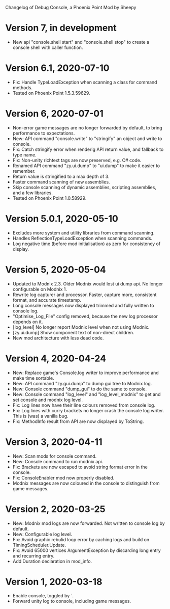 Changelog of Debug Console, a Phoenix Point Mod by Sheepy

# Version 7, in development

* New api "console.shell start" and "console.shell stop" to create a console shell with caller function.

# Version 6.1, 2020-07-10

* Fix: Handle TypeLoadException when scanning a class for command methods.
* Tested on Phoenix Point 1.5.3.59629.

# Version 6, 2020-07-01

* Non-error game messages are no longer forwarded by default, to bring performance to expectations.
* New: API command "console.write" to "stringify" an object and write to console.
* Fix: Catch stringify error when renderig API return value, and fallback to type name.
* Fix: Non-unity richtext tags are now preserved, e.g. C# code.
* Renamed API command "zy.ui.dump" to "ui.dump" to make it easier to remember.
* Return value is stringified to a max depth of 3.
* Faster command scanning of new assemblies.
* Skip console scanning of dynamic assemblies, scripting assemblies, and a few libraries.
* Tested on Phoenix Point 1.0.58929.

# Version 5.0.1, 2020-05-10

* Excludes more system and utility libraries from command scanning.
* Handles ReflectionTypeLoadException when scanning commands.
* Log negative time (before mod initialisation) as zero for consistency of display.

# Version 5, 2020-05-04

* Updated to Modnix 2.3.  Older Modnix would lost ui dump api.  No longer configurable on Modnix 1.
* Rewrite log capturer and processor. Faster, capture more, consistent format, and accurate timestamp.
* Long console messages now displayed trimmed and fully written to console log.
* "Optimise_Log_File" config removed, because the new log processor depends on it.
* [log_level] No longer report Modnix level when not using Modnix.
* [zy.ui.dump] Show component text of non-direct children.
* New mod architecture with less dead code.

# Version 4, 2020-04-24

* New: Replace game's Console.log writer to improve performance and make time sortable.
* New: API command "zy.gui.dump" to dump gui tree to Modnix log.
* New: Console command "dump_gui" to do the same to console.
* New: Console command "log_level" and "log_level_modnix" to get and set console and modnix log level.
* Fix: Log lines now have their line colours removed from console log.
* Fix: Log lines with curry brackets no longer crash the console log writer. This is (was) a vanilla bug.
* Fix: MethodInfo result from API are now displayed by ToString.

# Version 3, 2020-04-11

* New: Scan mods for console command.
* New: Console command to run modnix api.
* Fix: Brackets are now escaped to avoid string format error in the console.
* Fix: ConsoleEnabler mod now properly disabled.
* Modnix messages are now coloured in the console to distinguish from game messages.

# Version 2, 2020-03-25

* New: Modnix mod logs are now forwarded.  Not written to console log by default.
* New: Configurable log level.
* Fix: Avoid graphic rebulid loop error by caching logs and build on TimingScheduler.Update.
* Fix: Avoid 65000 vertices ArgumentException by discarding long entry and recurring entry.
* Add Duration declaration in mod_info.

# Version 1, 2020-03-18

* Enable console, toggled by `.
* Forward unity log to console, including game messages.